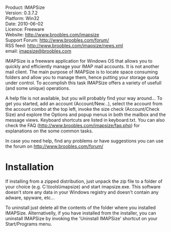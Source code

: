 Product: IMAPSize  
Version: 0.3.7.2  
Platform: Win32  
Date: 2010-06-02  
Licence: Freeware  
Website: http://www.broobles.com/imapsize  
Support Forum: http://www.broobles.com/forum/  
RSS feed: http://www.broobles.com/imapsize/news.xml  
email: imapsize@broobles.com  

IMAPSize is a freeware application for Windows OS that allows you to quickly and efficiently manage your IMAP mail accounts. It is not another mail client. The main purpose of IMAPSize is to locate space consuming folders and allow you to manage them, hence putting your storage quota under control. To accomplish this task IMAPSize offers a variety of usefull (and some unique) operations.

A help file is not available, but you will probably find your way around... To get you started, add an account (Account/New...), select the account from the account combo at the top left, invoke the size check (Account/Check Size) and explore the Options and popup menus in both the mailbox and the message views. Keyboard shortcuts are listed in keyboard.txt. You can also check the FAQ (http://www.broobles.com/imapsize/faq.php) for explanations on the some common tasks.

In case you need help, find any problems or have suggestions you can use the forum on http://www.broobles.com/forum/ 

Installation
=============

If installing from a zipped distribution, just unpack the zip file to a folder of your choice (e.g. C:\tools\imapsize) and start imapsize.exe. This software doesn't store any data in your Windows registry and doesn't contain any adware, spyware, etc...

To uninstall just delete all the contents of the folder where you installed IMAPSize. Alternativelly, if you have installed from the installer, you can uninstall IMAPSize by invoking the 'Uninstall IMAPSize' shortcut on your Start/Programs menu.





